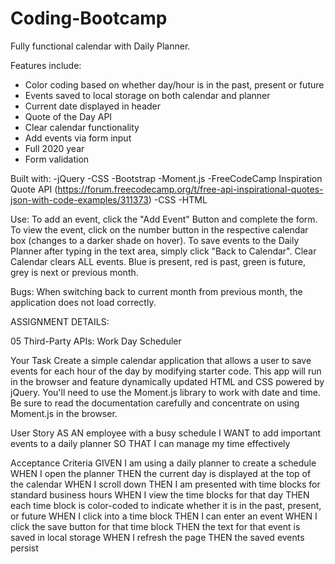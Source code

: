 # Coding-Bootcamp

Fully functional calendar with Daily Planner.

Features include:
  - Color coding based on whether day/hour is in the past, present or future
  - Events saved to local storage on both calendar and planner
  - Current date displayed in header
  - Quote of the Day API
  - Clear calendar functionality
  - Add events via form input
  - Full 2020 year
  - Form validation
  
Built with:
  -jQuery
  -CSS
  -Bootstrap
  -Moment.js
  -FreeCodeCamp Inspiration Quote API (https://forum.freecodecamp.org/t/free-api-inspirational-quotes-json-with-code-examples/311373)
  -CSS
  -HTML
  
Use: To add an event, click the "Add Event" Button and complete the form. To view the event, click on the number button in the respective calendar box (changes to a darker shade on hover). To save events to the Daily Planner after typing in the text area, simply click "Back to Calendar". Clear Calendar clears ALL events. Blue is present, red is past, green is future, grey is next or previous month.

Bugs:
When switching back to current month from previous month, the application does not load correctly.


ASSIGNMENT DETAILS:

05 Third-Party APIs: Work Day Scheduler

Your Task
Create a simple calendar application that allows a user to save events for each hour of the day by modifying starter code. This app will run in the browser and feature dynamically updated HTML and CSS powered by jQuery.
You'll need to use the Moment.js library to work with date and time. Be sure to read the documentation carefully and concentrate on using Moment.js in the browser.

User Story
AS AN employee with a busy schedule
I WANT to add important events to a daily planner
SO THAT I can manage my time effectively

Acceptance Criteria
GIVEN I am using a daily planner to create a schedule
WHEN I open the planner
THEN the current day is displayed at the top of the calendar
WHEN I scroll down
THEN I am presented with time blocks for standard business hours
WHEN I view the time blocks for that day
THEN each time block is color-coded to indicate whether it is in the past, present, or future
WHEN I click into a time block
THEN I can enter an event
WHEN I click the save button for that time block
THEN the text for that event is saved in local storage
WHEN I refresh the page
THEN the saved events persist
